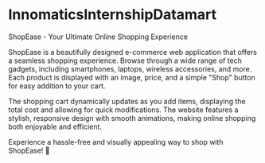 # InnomaticsInternshipDatamart
ShopEase - Your Ultimate Online Shopping Experience

ShopEase is a beautifully designed e-commerce web application that offers a seamless shopping experience. Browse through a wide range of tech gadgets, including smartphones, laptops, wireless accessories, and more. Each product is displayed with an image, price, and a simple "Shop" button for easy addition to your cart.

The shopping cart dynamically updates as you add items, displaying the total cost and allowing for quick modifications. The website features a stylish, responsive design with smooth animations, making online shopping both enjoyable and efficient.

Experience a hassle-free and visually appealing way to shop with ShopEase! 🚀
